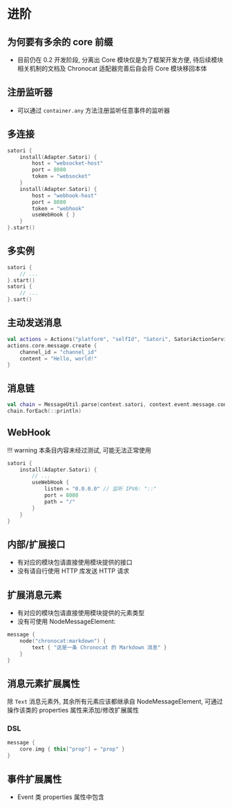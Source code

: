 # 进阶

## 为何要有多余的 core 前缀

- 目前仍在 0.2 开发阶段, 分离出 Core 模块仅是为了框架开发方便, 待后续模块相关机制的文档及 Chronocat 适配器完善后自会将 Core 模块移回本体

## 注册监听器

- 可以通过 `container.any` 方法注册监听任意事件的监听器

## 多连接

```kotlin
satori {
    install(Adapter.Satori) {
        host = "websocket-host"
        port = 8080
        token = "websocket"
    }
    install(Adapter.Satori) {
        host = "webhook-host"
        port = 8080
        token = "webhook"
        useWebHook { }
    }
}.start()
```

## 多实例

```kotlin
satori {
    // ...
}.start()
satori {
    // ...
}.sart()
```

## 主动发送消息

```kotlin
val actions = Actions("platform", "selfId", "Satori", SatoriActionService(properties, "Satori"))
actions.core.message.create {
    channel_id = "channel_id"
    content = "Hello, world!"
}
```

## 消息链

```kotlin
val chain = MessageUtil.parse(context.satori, context.event.message.content)
chain.forEach(::println)
```

## WebHook

!!! warning
    本条目内容未经过测试, 可能无法正常使用

```kotlin
satori {
    install(Adapter.Satori) {
        // ...
        useWebHook {
            listen = "0.0.0.0" // 监听 IPV6: "::"
            port = 8080
            path = "/"
        }
    }
}
```

## 内部/扩展接口

- 有对应的模块包请直接使用模块提供的接口
- 没有请自行使用 HTTP 库发送 HTTP 请求

## 扩展消息元素

- 有对应的模块包请直接使用模块提供的元素类型
- 没有可使用 NodeMessageElement:

```kotlin
message {
    node("chronocat:markdown") { 
        text { "这是一条 Chronocat 的 Markdown 消息" }
    }
}
```

## 消息元素扩展属性

除 `Text` 消息元素外, 其余所有元素应该都继承自 NodeMessageElement, 可通过操作该类的 properties 属性来添加/修改扩展属性

### DSL

```kotlin
message {
    core.img { this["prop"] = "prop" } 
}
```

## 事件扩展属性

- Event 类 properties 属性中包含